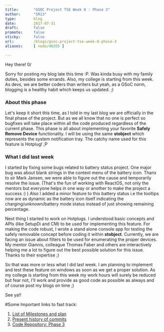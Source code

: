 ```yaml
---
title:       "GSOC Project TSE Week 8 : Phase 3"
author:      "SR13"
type:        blog
date:        2017-07-31
draft:       false
promote:     false
sticky:      false
url:         /blogs/gsoc-project-tse-week-8-phase-3
aliases:     [ node/48355 ]

---
```


<p>Hey there! 0/</p>

<p>Sorry for posting my blog late this time :P. Was kinda busy with my family duties, besides some errands. Also, my college is starting from this week. As devs, we are better coders than writers but yeah, as a GSoC norm, blogging is a healthy habit which keeps us updated. ;)</p>

<h3>About this phase</h3>
<p>Let's keep it short this time, as I told in my last blog we are officially in the final phase of the project. But as we all know that no one is perfect so bugfixes will take place within all the code produced regardless of the current phase. This phase is all about implementing your favorite <b>Safely Remove Device</b> functionality. I will be using the same <b>stobject</b> which represents the system notification tray. The catchy name used for this feature is Hotplug! ;P</p>

<h3>What I did last week</h3>
<p>I started by fixing some bugs related to battery status project. One major bug was about blank strings in the context menu of the battery icon. Thanx to sir Mark Jansen, we were able to figure out the cause and temporarily resolve the issue. (That's the fun of working with ReactOS, not only the mentors but everyone helps in one way or another to make the project a success :) ) Also I added a minor feature to this battery status i.e the tooltips now are as dynamic as the battery icon itself indicating the charging/unknown/battery mode status instead of just showing remaining percentage.</p>

<p>Next thing I started to work on Hotplugs. I understood basic concepts and APIs (like SetupDi and CM) to be used for implementing this feature. For making the code robust, I wrote a stand alone console app for testing the safely removable concept before coding it within <b>stobject</b>. Currently, we are facing an issue about filters to be used for enumerating the proper devices. My mentor Giannis, colleague Thomas Faber and others are interactively helping me a lot to figure out the best possible solution for this issue. Thanks to their expertise ;)</p>

<p>So that was more or less what I did last week. I am planning to implement and test these feature on windows as soon as we get a proper solution. As my college is starting from this week my work hours will surely be reduced but fear not, I'll work and provide as good code as possible as always and of course post my blogs on time ;)</p>

<p>See ya!!</p>

#Some Important links to fast track:
<ol>
<li><a href="https://docs.google.com/document/d/1zLTNqZ5eV35JUxoWIfPOIdV-ECPDrlWB-xOZbc28mBE/edit?usp=sharing">List of Milestones and plan</a></li>
<li><a href="https://code.reactos.org/committer/reactos/ssawant">Present history of commits</a></li>
<li><a href="https://code.reactos.org/browse/reactos/branches/GSoC_2017/shellext/reactos/dll/shellext/stobject">Code Repository: Phase 3</a></li>
</ol>

